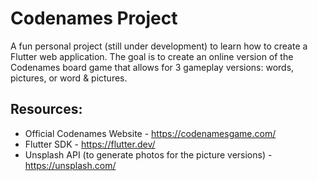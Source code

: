 # Codenames Project

A fun personal project (still under development) to learn how to create a Flutter web application. The goal is to create an online version of the Codenames board game that allows for 3 gameplay versions: words, pictures, or word & pictures. 

## Resources:

* Official Codenames Website - https://codenamesgame.com/
* Flutter SDK - https://flutter.dev/
* Unsplash API (to generate photos for the picture versions) - https://unsplash.com/
